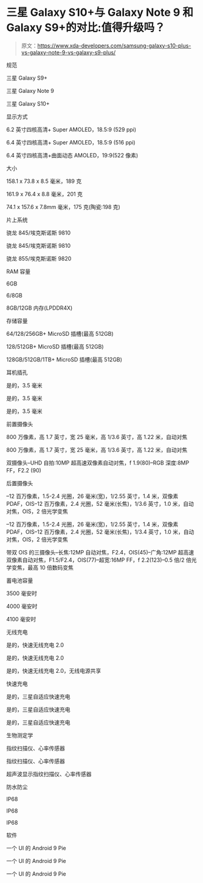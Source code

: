 # 三星 Galaxy S10+与 Galaxy Note 9 和 Galaxy S9+的对比:值得升级吗？

> 原文：<https://www.xda-developers.com/samsung-galaxy-s10-plus-vs-galaxy-note-9-vs-galaxy-s9-plus/>

规范

三星 Galaxy S9+

三星 Galaxy Note 9

三星 Galaxy S10+

显示方式

6.2 英寸四核高清+ Super AMOLED，18.5:9 (529 ppi)

6.4 英寸四核高清+ Super AMOLED，18.5:9 (516 ppi)

6.4 英寸四核高清+曲面动态 AMOLED，19:9(522 像素)

大小

158.1 x 73.8 x 8.5 毫米，189 克

161.9 x 76.4 x 8.8 毫米，201 克

74.1 x 157.6 x 7.8mm 毫米，175 克(陶瓷:198 克)

片上系统

骁龙 845/埃克斯诺斯 9810

骁龙 845/埃克斯诺斯 9810

骁龙 855/埃克斯诺斯 9820

RAM 容量

6GB

6/8GB

8GB/12GB 内存(LPDDR4X)

存储容量

64/128/256GB+ MicroSD 插槽(最高 512GB)

128/512GB+ MicroSD 插槽(最高 512GB)

128GB/512GB/1TB+ MicroSD 插槽(最高 512GB)

耳机插孔

是的，3.5 毫米

是的，3.5 毫米

是的，3.5 毫米

前置摄像头

800 万像素，高 1.7 英寸，宽 25 毫米，高 1/3.6 英寸，高 1.22 米，自动对焦

800 万像素，高 1.7 英寸，宽 25 毫米，高 1/3.6 英寸，高 1.22 米，自动对焦

双摄像头–UHD 自拍:10MP 超高速双像素自动对焦，f 1.9(80)–RGB 深度:8MP FF，F2.2 (90)

后置摄像头

–12 百万像素，1.5-2.4 光圈，26 毫米(宽)，1/2.55 英寸，1.4 米，双像素 PDAF，OIS–12 百万像素，2.4 光圈，52 毫米(长焦)，1/3.6 英寸，1.0 米，自动对焦，OIS，2 倍光学变焦

–12 百万像素，1.5-2.4 光圈，26 毫米(宽)，1/2.55 英寸，1.4 米，双像素 PDAF，OIS–12 百万像素，2.4 光圈，52 毫米(长焦)，1/3.4 英寸，1.0 米，自动对焦，OIS，2 倍光学变焦

带双 OIS 的三摄像头–长焦:12MP 自动对焦，F2.4，OIS(45)–广角:12MP 超高速双像素自动对焦，F1.5/F2.4，OIS(77)–超宽:16MP FF，f 2.2(123)–0.5 倍/2 倍光学变焦，最高 10 倍数码变焦

蓄电池容量

3500 毫安时

4000 毫安时

4100 毫安时

无线充电

是的，快速无线充电 2.0

是的，快速无线充电 2.0

是的，快速无线充电 2.0，无线电源共享

快速充电

是的，三星自适应快速充电

是的，三星自适应快速充电

是的，三星自适应快速充电

生物测定学

指纹扫描仪、心率传感器

指纹扫描仪、心率传感器

超声波显示指纹扫描仪、心率传感器

防水防尘

IP68

IP68

IP68

软件

一个 UI 的 Android 9 Pie

一个 UI 的 Android 9 Pie

一个 UI 的 Android 9 Pie
